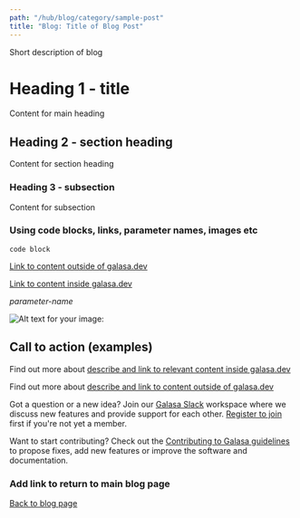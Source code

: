 ```yaml
---
path: "/hub/blog/category/sample-post"
title: "Blog: Title of Blog Post"
---
```


Short description of blog

# Heading 1 - title

Content for main heading

## Heading 2 - section heading

Content for section heading

### Heading 3 - subsection

Content for subsection

### Using code blocks, links, parameter names, images etc

```
code block
```


<a href="url" target="_blank">Link to content outside of galasa.dev</a>


[Link to content inside galasa.dev](/directory_path)



_parameter-name_


![Alt text for your image:](featured-image-for-blog.svg)

## Call to action (examples)

Find out more about [describe and link to relevant content inside galasa.dev](/directory_path) 

Find out more about <a href="url" target="_blank">describe and link to content outside of galasa.dev</a>

Got a question or a new idea? Join our <a href="https://galasa.slack.com" target="_blank"> Galasa Slack</a> workspace where we discuss new features and provide support for each other. <a href="https://join.slack.com/t/galasa/shared_invite/zt-ele2ic8x-VepEO1o13t4Jtb3ZuM4RUA" target="_blank"> Register to join</a> first if you're not yet a member.

Want to start contributing? Check out the [Contributing to Galasa guidelines](https://github.com/galasa-dev/projectmanagement/blob/main/contributing.md) to propose fixes, add new features or improve the software and documentation.


### Add link to return to main blog page
[Back to blog page](/hub)
